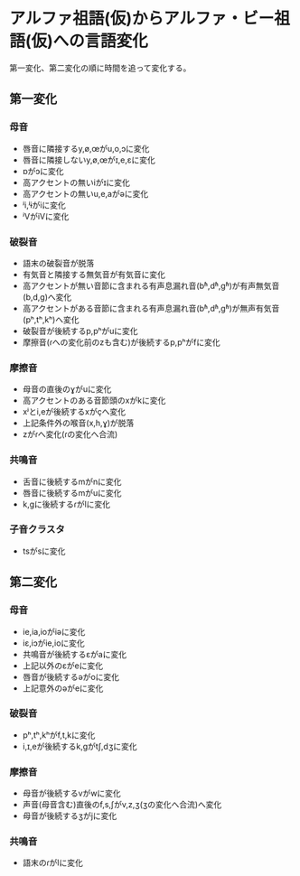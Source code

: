 # アルファ祖語(仮)からアルファ・ビー祖語(仮)への言語変化
第一変化、第二変化の順に時間を追って変化する。

## 第一変化

### 母音

* 唇音に隣接するy,ø,œがu,o,ɔに変化
* 唇音に隣接しないy,ø,œがɪ,e,ɛに変化
* ɒがɔに変化
* 高アクセントの無いiがɪに変化
* 高アクセントの無いu,e,aがəに変化
* ʲi,ʲɨがiに変化
* ʲVがiVに変化

### 破裂音

* 語末の破裂音が脱落
* 有気音と隣接する無気音が有気音に変化
* 高アクセントが無い音節に含まれる有声息漏れ音(bʱ,dʱ,gʱ)が有声無気音(b,d,g)へ変化
* 高アクセントがある音節に含まれる有声息漏れ音(bʱ,dʱ,gʱ)が無声有気音(pʰ,tʰ,kʰ)へ変化
* 破裂音が後続するp,pʰがuに変化
* 摩擦音(ɾへの変化前のzも含む)が後続するp,pʰがfに変化

### 摩擦音

* 母音の直後のɣがuに変化
* 高アクセントのある音節頭のxがkに変化
* xʲとi,eが後続するxがçへ変化
* 上記条件外の喉音(x,h,ɣ)が脱落
* zがɾへ変化(ɾの変化へ合流)

### 共鳴音

* 舌音に後続するmがnに変化
* 唇音に後続するmがuに変化
* k,gに後続するɾがlに変化

### 子音クラスタ

* tsがsに変化

## 第二変化

### 母音

* ie,ia,ioがiəに変化
* iɛ,iɔがie,ioに変化
* 共鳴音が後続するɛがaに変化
* 上記以外のɛがeに変化
* 唇音が後続するəがoに変化
* 上記意外のəがeに変化

### 破裂音

* pʰ,tʰ,kʰがf,t,kに変化
* i,ɪ,eが後続するk,gがtʃ,dʒに変化

### 摩擦音

* 母音が後続するvがwに変化
* 声音(母音含む)直後のf,s,ʃがv,z,ʒ(ʒの変化へ合流)へ変化
* 母音が後続するʒがjに変化

### 共鳴音

* 語末のɾがlに変化

